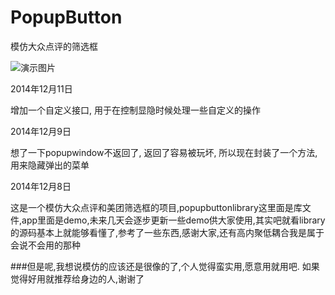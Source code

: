 PopupButton
===========

模仿大众点评的筛选框

![演示图片](https://github.com/crazyhl/PopupButton/blob/master/pic.gif)

2014年12月11日

增加一个自定义接口, 用于在控制显隐时候处理一些自定义的操作

2014年12月9日

想了一下popupwindow不返回了, 返回了容易被玩坏, 所以现在封装了一个方法, 用来隐藏弹出的菜单



2014年12月8日

这是一个模仿大众点评和美团筛选框的项目,popupbuttonlibrary这里面是库文件,app里面是demo,未来几天会逐步更新一些demo供大家使用,其实吧就看library的源码基本上就能够看懂了,参考了一些东西,感谢大家,还有高内聚低耦合我是属于会说不会用的那种

###但是呢,我想说模仿的应该还是很像的了,个人觉得蛮实用,愿意用就用吧. 如果觉得好用就推荐给身边的人,谢谢了
